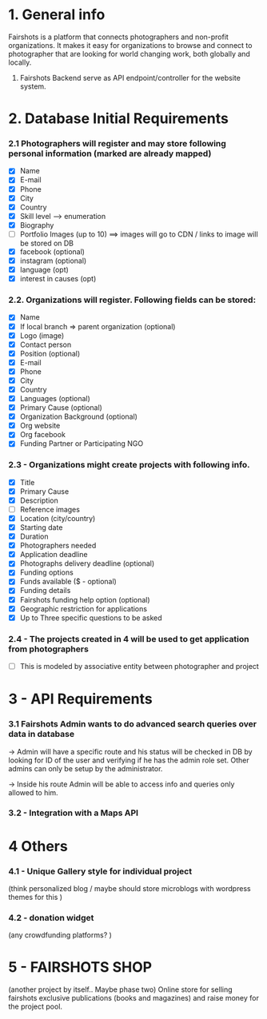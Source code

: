 # 1. General info
Fairshots is a platform that connects photographers and non-profit organizations. It makes it easy for organizations to browse and connect to photographer that are looking for world changing work, both globally and locally.

1. Fairshots Backend serve as API endpoint/controller for the website system.

# 2. Database Initial Requirements 
### 2.1 Photographers will register and may store following personal information (marked are already mapped)
- [x] Name
- [x] E-mail
- [x] Phone
- [x] City 
- [x] Country 
- [x] Skill level --> enumeration
- [x] Biography
- [ ] Portfolio Images (up to 10) ==> images will go to CDN / links to image will be stored on DB
- [x] facebook  (optional)
- [x] instagram (optional)
- [x] language (opt) 
- [x] interest in causes (opt)

### 2.2. Organizations will register. Following fields can be stored:
- [x] Name
- [x] If local branch => parent organization (optional)
- [x] Logo (image)
- [x] Contact person
- [x] Position (optional)
- [x] E-mail
- [x] Phone
- [x] City
- [x] Country
- [x] Languages (optional)
- [x] Primary Cause (optional)
- [x] Organization Background (optional)
- [x] Org website
- [x] Org facebook
- [x] Funding Partner or Participating NGO

### 2.3 - Organizations might create projects with following info.

- [x] Title
- [x] Primary Cause
- [x] Description
- [ ] Reference images
- [x] Location (city/country)
- [x] Starting date
- [x] Duration
- [x] Photographers needed
- [x] Application deadline
- [x] Photographs delivery deadline (optional)
- [x] Funding options
- [x] Funds available ($ - optional)
- [x] Funding details
- [x] Fairshots funding help option (optional)
- [x] Geographic restriction for applications
- [x] Up to Three specific questions to be asked

### 2.4 - The projects created in 4 will be used to get application from photographers
- [ ] This is modeled by associative entity between photographer and project


# 3 - API Requirements

### 3.1 Fairshots Admin wants to do advanced search queries over data in database

-> Admin will have a specific route and his status will be checked in DB by looking for ID of the user and verifying if he has the admin role set. Other admins can only be setup by the administrator.

-> Inside his route Admin will be able to access info and queries only allowed to him.

### 3.2 - Integration with a Maps API

# 4 Others

### 4.1 - Unique Gallery style for individual project
(think personalized blog / maybe should store microblogs with wordpress themes for this )

### 4.2 - donation widget
(any crowdfunding platforms? )

# 5 - FAIRSHOTS SHOP
(another project by itself.. Maybe phase two)
	Online store for selling fairshots exclusive publications (books and magazines) and raise money for the project pool.
